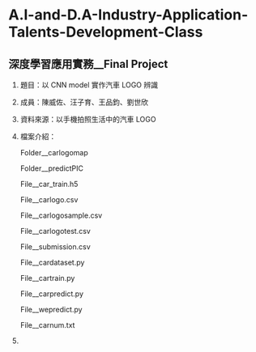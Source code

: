 # A.I-and-D.A-Industry-Application-Talents-Development-Class

## 深度學習應用實務__Final Project

1. 題目：以 CNN model 實作汽車 LOGO 辨識

2. 成員：陳威佐、汪子育、王品鈞、劉世欣

3. 資料來源：以手機拍照生活中的汽車 LOGO

4. 檔案介紹：
    <p>Folder__carlogomap </p>
    <p>Folder__predictPIC </p>
    <p>File__car_train.h5 </p>
    <p>File__carlogo.csv </p>
    <p>File__carlogosample.csv </p>
    <p>File__carlogotest.csv</p>
    <p>File__submission.csv </p>
    <p>File__cardataset.py </p>
    <p>File__cartrain.py </p>
    <p>File__carpredict.py </p>
    <p>File__wepredict.py </p>
    <p>File__carnum.txt </p>
    
5. 
